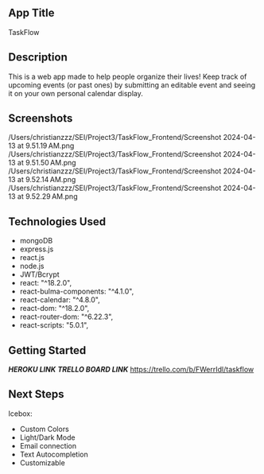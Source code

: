 ## App Title
TaskFlow

## Description
This is a web app made to help people organize their lives! Keep track of upcoming events (or past ones) by submitting an editable event and seeing it on your own personal calendar display.

## Screenshots
/Users/christianzzz/SEI/Project3/TaskFlow_Frontend/Screenshot 2024-04-13 at 9.51.19 AM.png
/Users/christianzzz/SEI/Project3/TaskFlow_Frontend/Screenshot 2024-04-13 at 9.51.50 AM.png
/Users/christianzzz/SEI/Project3/TaskFlow_Frontend/Screenshot 2024-04-13 at 9.52.14 AM.png
/Users/christianzzz/SEI/Project3/TaskFlow_Frontend/Screenshot 2024-04-13 at 9.52.29 AM.png


## Technologies Used
- mongoDB
- express.js
- react.js
- node.js
- JWT/Bcrypt
- react: "^18.2.0",
- react-bulma-components: "^4.1.0",
- react-calendar: "^4.8.0",
- react-dom: "^18.2.0",
- react-router-dom: "^6.22.3",
- react-scripts: "5.0.1",
## Getting Started
***HEROKU LINK***
***TRELLO BOARD LINK***
https://trello.com/b/FWerrIdl/taskflow
## Next Steps
Icebox:
- Custom Colors
- Light/Dark Mode
- Email connection
- Text Autocompletion
- Customizable
